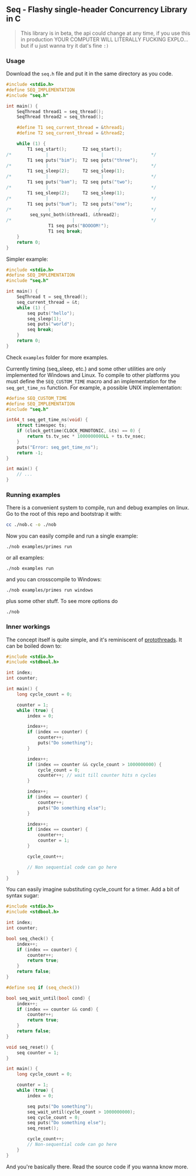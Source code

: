## Seq - Flashy single-header Concurrency Library in C

> This library is in beta, the api could change at any time, if you use this in production YOUR COMPUTER WILL LITERALLY FUCKING EXPLO... but if u just wanna try it dat's fine ```:)```

### Usage

Download the ```seq.h``` file and put it in the same directory as you code.

```c
#include <stdio.h>
#define SEQ_IMPLEMENTATION
#include "seq.h"

int main() {
    SeqThread thread1 = seq_thread();
    SeqThread thread2 = seq_thread();

    #define T1 seq_current_thread = &thread1;
    #define T2 seq_current_thread = &thread2;

    while (1) {
        T1 seq_start();      T2 seq_start();
/*             |                    |                  */
        T1 seq puts("bim");  T2 seq puts("three");
/*             |                    |                  */
        T1 seq_sleep(2);     T2 seq_sleep(1);
/*             |                    |                  */
        T1 seq puts("bam");  T2 seq puts("two");
/*             |                    |                  */
        T1 seq_sleep(2);     T2 seq_sleep(1);
/*             |                    |                  */
        T1 seq puts("bum");  T2 seq puts("one");
/*              \                  /                   */
         seq_sync_both(&thread1, &thread2);
/*                       |                             */
                T1 seq puts("BOOOOM!");
                T1 seq break;
    }
    return 0;
}
```

Simpler example:

```c
#include <stdio.h>
#define SEQ_IMPLEMENTATION
#include "seq.h"

int main() {
    SeqThread t = seq_thread();
    seq_current_thread = &t;
    while (1) {
        seq puts("hello");
        seq_sleep(1);
        seq puts("world");
        seq break;
    }
    return 0;
}
```
Check ```examples``` folder for more examples.

Currently timing (seq_sleep, etc.) and some other utilities are only implemented for Windows and Linux. To compile to other platforms you must define the ```SEQ_CUSTOM_TIME``` macro and an implementation for the ```seq_get_time_ns``` function. For example, a possible UNIX implementation:

```c
#define SEQ_CUSTOM_TIME
#define SEQ_IMPLEMENTATION
#include "seq.h"

int64_t seq_get_time_ns(void) {
    struct timespec ts;
    if (clock_gettime(CLOCK_MONOTONIC, &ts) == 0) {
        return ts.tv_sec * 1000000000LL + ts.tv_nsec;
    }
    puts("Error: seq_get_time_ns");
    return -1;
}

int main() {
    // ...
}
```

### Running examples

There is a convenient system to compile, run and debug examples on linux. Go to the root of this repo and bootstrap it with:
```bash
cc ./nob.c -o ./nob
```
Now you can easily compile and run a single example:

```./nob examples/primes run```

or all examples:

```./nob examples run```

and you can crosscompile to Windows:

```./nob examples/primes run windows```

plus some other stuff. To see more options do

```./nob```

### Inner workings

The concept itself is quite simple, and it's reminiscent of [protothreads](https://dunkels.com/adam/pt/). It can be boiled down to:

```c
#include <stdio.h>
#include <stdbool.h>

int index;
int counter;

int main() {
    long cycle_count = 0;

    counter = 1;
    while (true) {
        index = 0; 

        index++;
        if (index == counter) {
            counter++;
            puts("Do something");
        }

        index++;
        if (index == counter && cycle_count > 1000000000) {
            cycle_count = 0;
            counter++; // wait till counter hits n cycles
        }

        index++;
        if (index == counter) {
            counter++;
            puts("Do something else");
        }

        index++;
        if (index == counter) {
            counter++;
            counter = 1;
        }

        cycle_count++;

        // Non sequential code can go here
    }
}
```
You can easily imagine substituting cycle_count for a timer. Add a bit of syntax sugar:

```c
#include <stdio.h>
#include <stdbool.h>

int index;
int counter;

bool seq_check() {
    index++;
    if (index == counter) {
        counter++;
        return true;
    }
    return false;
}

#define seq if (seq_check())

bool seq_wait_until(bool cond) {
    index++;
    if (index == counter && cond) {
        counter++;
        return true;
    }
    return false;
}

void seq_reset() {
    seq counter = 1;
}

int main() {
    long cycle_count = 0;

    counter = 1;
    while (true) {
        index = 0; 

        seq puts("Do something");
        seq_wait_until(cycle_count > 1000000000);
        seq cycle_count = 0;
        seq puts("Do something else");
        seq_reset();

        cycle_count++;
        // Non-sequential code can go here
    }
}
```

And you're basically there. Read the source code if you wanna know more.
